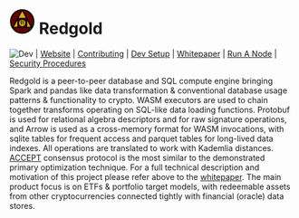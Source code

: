 # <img src="src/resources/svg_rg_2_crop.png" width="9%" height="9%"> Redgold


![Dev](https://github.com/redgold-labs/redgold/actions/workflows/ci.yml/badge.svg?branch=dev) | 
[Website](https://redgold.io) |
[Contributing](docs/CONTRIBUTING.md) | [Dev Setup](docs/dev_setup.md) | 
[Whitepaper](docs/whitepaper.md) | [Run A Node](docs/run_a_node.md) | 
[Security Procedures](docs/security_procedures.md)


Redgold is a peer-to-peer database and SQL compute engine bringing Spark and pandas like data transformation & 
conventional database usage patterns & functionality to crypto. WASM executors are used to chain together transforms
operating on SQL-like data loading functions. Protobuf is used for relational 
algebra descriptors and for raw signature operations, and Arrow is used as a cross-memory format for WASM 
invocations, with sqlite tables for frequent access and parquet tables for long-lived data indexes. All operations 
are translated to work with Kademlia 
distances. [ACCEPT](https://arxiv.org/pdf/2108.05236.pdf) consensus protocol is the most similar to the demonstrated 
primary optimization technique. For a full technical description and motivation of this project please refer 
above to the [whitepaper](docs/whitepaper.md). The main product focus is on ETFs & portfolio target models, with 
redeemable assets from other cryptocurrencies connected tightly with financial (oracle) data stores.



